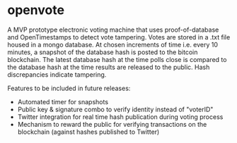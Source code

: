 # openvote
A MVP prototype electronic voting machine that uses proof-of-database and OpenTimestamps to detect vote tampering. Votes are stored in a .txt file housed in a mongo database. At chosen increments of time i.e. every 10 minutes, a snapshot of the database hash is posted to the bitcoin blockchain. The latest database hash at the time polls close is compared to the database hash at the time results are released to the public. Hash discrepancies indicate tampering. 

Features to be included in future releases:
- Automated timer for snapshots
- Public key & signature combo to verify identity instead of "voterID"
- Twitter integration for real time hash publication during voting process 
- Mechanism to reward the public for verifying transactions on the blockchain (against hashes published to Twitter)
